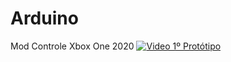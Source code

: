 # Arduino
 Mod Controle Xbox One 2020
[![Video 1º Protótipo](https://img.youtube.com/vi/jfDxemmjJ2c/maxresdefault.jpg)](https://youtu.be/jfDxemmjJ2c)

